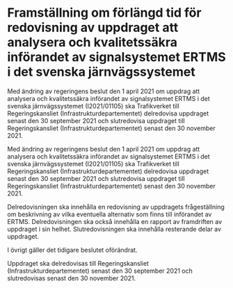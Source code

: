# Framställning om förlängd tid för redovisning av uppdraget att analysera och kvalitetssäkra införandet av signalsystemet ERTMS i det svenska järnvägssystemet

Med ändring av regeringens beslut den 1 april 2021 om uppdrag att analysera och kvalitetssäkra införandet av signalsystemet ERTMS i det svenska järnvägssystemet (I2021/01105) ska Trafikverket till Regeringskansliet (Infrastrukturdepartementet) delredovisa uppdraget senast den 30 september 2021 och slutredovisa uppdraget till Regeringskansliet (Infrastrukturdepartementet) senast den 30 november 2021.

Med ändring av regeringens beslut den 1 april 2021 om uppdrag att analysera och kvalitetssäkra införandet av signalsystemet ERTMS i det svenska järnvägssystemet (I2021/01105) ska Trafikverket till Regeringskansliet (Infrastrukturdepartementet) delredovisa uppdraget senast den 30 september 2021 och slutredovisa uppdraget till Regeringskansliet (Infrastrukturdepartementet) senast den 30 november 2021.

Delredovisningen ska innehålla en redovisning av uppdragets frågeställning om beskrivning av vilka eventuella alternativ som finns till införandet av ERTMS. Delredovisningen ska också innehålla en rapport av framdriften av uppdraget i sin helhet. Slutredovisningen ska innehålla resterande delar av uppdraget.

I övrigt gäller det tidigare beslutet oförändrat.

Uppdraget ska delredovisas till Regeringskansliet (Infrastrukturdepartementet) senast den 30 september 2021 och slutredovisas senast den 30 november 2021.
